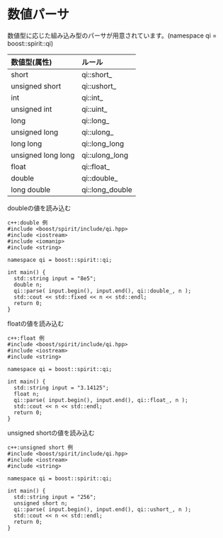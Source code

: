 # 数値パーサ
  数値型に応じた組み込み型のパーサが用意されています。(namespace qi = boost::spirit::qi)
  
| 数値型(属性) | ルール |
|:--|:--|
|short|qi::short_|
|unsigned short|qi::ushort_|
|int|qi::int_|
|unsigned int|qi::uint_|
|long|qi::long_|
|unsigned long|qi::ulong_|
|long long|qi::long_long|
|unsigned long long|qi::ulong_long|
|float|qi::float_|
|double|qi::double_|
|long double|qi::long_double|


doubleの値を読み込む
```
c++:double 例
#include <boost/spirit/include/qi.hpp>
#include <iostream>
#include <iomanip>
#include <string>

namespace qi = boost::spirit::qi;

int main() {
  std::string input = "8e5";
  double n;
  qi::parse( input.begin(), input.end(), qi::double_, n );
  std::cout << std::fixed << n << std::endl;
  return 0;
}
```


floatの値を読み込む
```
c++:float 例
#include <boost/spirit/include/qi.hpp>
#include <iostream>
#include <string>

namespace qi = boost::spirit::qi;

int main() {
  std::string input = "3.14125";
  float n;
  qi::parse( input.begin(), input.end(), qi::float_, n );
  std::cout << n << std::endl;
  return 0;
}
```


unsigned shortの値を読み込む
```
c++:unsigned short 例
#include <boost/spirit/include/qi.hpp>
#include <iostream>
#include <string>

namespace qi = boost::spirit::qi;

int main() {
  std::string input = "256";
  unsigned short n;
  qi::parse( input.begin(), input.end(), qi::ushort_, n );
  std::cout << n << std::endl;
  return 0;
}
```

